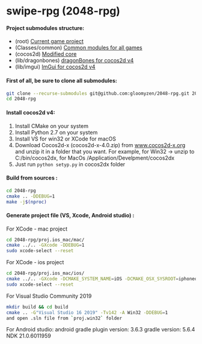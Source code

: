 # swipe-rpg (2048-rpg)

#### Project submodules structure:

- (root) [Current game project]([https://github.com/gloomyzen/2048-rpg])
- (Classes/common) [Common modules for all games]([https://github.com/gloomyzen/cocos2d-common])
- (cocos2d) [Modified core]([https://github.com/gloomyzen/cocos2d])
- (lib/dragonbones) [dragonBones for cocos2d v4]([https://github.com/gloomyzen/cocos2d-dragonbones])
- (lib/imgui) [ImGui for cocos2d v4]([https://github.com/gloomyzen/cocos2d-x-imgui])

#### First of all, be sure to clone all submodules:
```bash
git clone --recurse-submodules git@github.com:gloomyzen/2048-rpg.git 2048-rpg 
cd 2048-rpg
```

#### Install cocos2d v4:
1. Install CMake on your system
2. Install Python 2.7 on your system
2. Install VS for win32 or XCode for macOS
3. Download Cocos2d-x (cocos2d-x-4.0.zip) from www.cocos2d-x.org and unzip it in a folder that you want.
For example, for Win32 -> unzip to C:/bin/cocos2dx, for MacOs /Application/Develpment/cocos2dx
4. Just run `python setyp.py` in cocos2dx folder

#### Build from sources :
```bash
cd 2048-rpg
cmake .. -DDEBUG=1
make -j$(nproc)
```

#### Generate project file (VS, Xcode, Android studio) :

For XCode - mac project
```bash
cd 2048-rpg/proj.ios_mac/mac/
cmake ../.. -GXcode -DDEBUG=1
sudo xcode-select --reset
```

For XCode - ios project
```bash
cd 2048-rpg/proj.ios_mac/ios/
cmake ../.. -GXcode -DCMAKE_SYSTEM_NAME=iOS -DCMAKE_OSX_SYSROOT=iphoneos
sudo xcode-select --reset
```

For Visual Studio Community 2019
```bash
mkdir build && cd build
cmake .. -G"Visual Studio 16 2019" -Tv142 -A Win32 -DDEBUG=1
and open .sln file from `proj.win32` folder
```

For Android studio:
android gradle plugin version: 3.6.3
gradle version: 5.6.4
NDK 21.0.6011959
